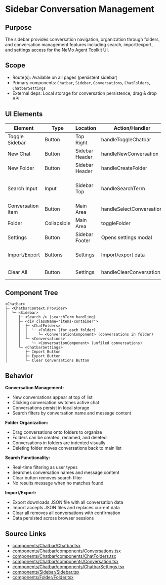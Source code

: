 # Sidebar Conversation Management

## Purpose
The sidebar provides conversation navigation, organization through folders, and conversation management features including search, import/export, and settings access for the NeMo Agent Toolkit UI.

## Scope
- Route(s): Available on all pages (persistent sidebar)
- Primary components: `Chatbar`, `Sidebar`, `Conversations`, `ChatFolders`, `ChatbarSettings`
- External deps: Local storage for conversation persistence, drag & drop API

## UI Elements

| Element | Type | Location | Action/Handler | Notes |
|--------|------|----------|----------------|-------|
| Toggle Sidebar | Button | Top Right | handleToggleChatbar | Shows/hides left sidebar |
| New Chat | Button | Sidebar Header | handleNewConversation | Creates new conversation |
| New Folder | Button | Sidebar Header | handleCreateFolder | Creates chat folder |
| Search Input | Input | Sidebar Top | handleSearchTerm | Filters conversations by name/content |
| Conversation Item | Button | Main Area | handleSelectConversation | Switches to conversation |
| Folder | Collapsible | Main Area | toggleFolder | Organize conversations |
| Settings | Button | Sidebar Footer | Opens settings modal | Configure API endpoints |
| Import/Export | Buttons | Settings | Import/export data | JSON format conversation backup |
| Clear All | Button | Settings | handleClearConversations | Removes all conversations |

## Component Tree
```
<Chatbar>
├─ <ChatbarContext.Provider>
│  └─ <Sidebar>
│     ├─ <Search /> (searchTerm handling)
│     ├─ <div className="items-container">
│     │  ├─ <ChatFolders>
│     │  │  └─ <Folder> (for each folder)
│     │  │     └─ <ConversationComponent> (conversations in folder)
│     │  └─ <Conversations>
│     │     └─ <ConversationComponent> (unfiled conversations)
│     └─ <ChatbarSettings>
│        ├─ Import Button
│        ├─ Export Button
│        └─ Clear Conversations Button
```

## Behavior

**Conversation Management:**
- New conversations appear at top of list
- Clicking conversation switches active chat
- Conversations persist in local storage
- Search filters by conversation name and message content

**Folder Organization:**
- Drag conversations onto folders to organize
- Folders can be created, renamed, and deleted
- Conversations in folders are indented visually
- Deleting folder moves conversations back to main list

**Search Functionality:**
- Real-time filtering as user types
- Searches conversation names and message content
- Clear button removes search filter
- No results message when no matches found

**Import/Export:**
- Export downloads JSON file with all conversation data
- Import accepts JSON files and replaces current data
- Clear all removes all conversations with confirmation
- Data persisted across browser sessions

## Source Links
- [components/Chatbar/Chatbar.tsx](../../../components/Chatbar/Chatbar.tsx)
- [components/Chatbar/components/Conversations.tsx](../../../components/Chatbar/components/Conversations.tsx)
- [components/Chatbar/components/ChatFolders.tsx](../../../components/Chatbar/components/ChatFolders.tsx)
- [components/Chatbar/components/Conversation.tsx](../../../components/Chatbar/components/Conversation.tsx)
- [components/Chatbar/components/ChatbarSettings.tsx](../../../components/Chatbar/components/ChatbarSettings.tsx)
- [components/Sidebar/Sidebar.tsx](../../../components/Sidebar/Sidebar.tsx)
- [components/Folder/Folder.tsx](../../../components/Folder/Folder.tsx)